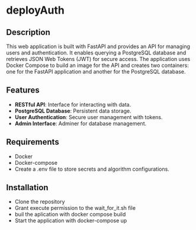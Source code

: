 # deployAuth

## Description

This web application is built with FastAPI and provides an API for managing users and authentication. It enables querying a PostgreSQL database and retrieves JSON Web Tokens (JWT) for secure access. The application uses Docker Compose to build an image for the API and creates two containers: one for the FastAPI application and another for the PostgreSQL database.

## Features
- **RESTful API**: Interface for interacting with data.
- **PostgreSQL Database**: Persistent data storage.
- **User Authentication**: Secure user management with tokens.
- **Admin Interface**: Adminer for database management.

## Requirements

- Docker
- Docker-compose
- Create a .env file to store secrets and algorithm configurations.


## Installation

- Clone the repository
- Grant execute permission to the wait_for_it.sh file
- buil the aplication with docker compose build 
- Start  the application with docker-compose up

